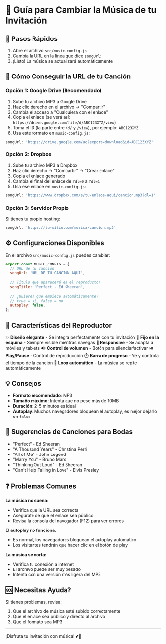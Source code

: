 # 🎵 Guía para Cambiar la Música de tu Invitación

## 📝 Pasos Rápidos

1. Abre el archivo `src/music-config.js`
2. Cambia la URL en la línea que dice `songUrl:`
3. ¡Listo! La música se actualizará automáticamente

## 🎵 Cómo Conseguir la URL de tu Canción

### Opción 1: Google Drive (Recomendado)
1. Sube tu archivo MP3 a Google Drive
2. Haz clic derecho en el archivo → "Compartir"
3. Cambia el acceso a "Cualquiera con el enlace"
4. Copia el enlace (se verá así: `https://drive.google.com/file/d/ABC123XYZ/view`)
5. Toma el ID (la parte entre `/d/` y `/view`), por ejemplo: `ABC123XYZ`
6. Usa este formato en `music-config.js`:
```javascript
songUrl: 'https://drive.google.com/uc?export=download&id=ABC123XYZ'
```

### Opción 2: Dropbox
1. Sube tu archivo MP3 a Dropbox
2. Haz clic derecho → "Compartir" → "Crear enlace"
3. Copia el enlace generado
4. Cambia el final del enlace de `?dl=0` a `?dl=1`
5. Usa ese enlace en `music-config.js`:
```javascript
songUrl: 'https://www.dropbox.com/s/tu-enlace-aqui/cancion.mp3?dl=1'
```

### Opción 3: Servidor Propio
Si tienes tu propio hosting:
```javascript
songUrl: 'https://tu-sitio.com/musica/cancion.mp3'
```

## ⚙️ Configuraciones Disponibles

En el archivo `src/music-config.js` puedes cambiar:

```javascript
export const MUSIC_CONFIG = {
  // URL de tu canción
  songUrl: 'URL_DE_TU_CANCION_AQUI',
  
  // Título que aparecerá en el reproductor
  songTitle: 'Perfect - Ed Sheeran',
  
  // ¿Quieres que empiece automáticamente?
  // true = sí, false = no
  autoplay: false,
};
```

## 🎨 Características del Reproductor

✨ **Diseño elegante** - Se integra perfectamente con tu invitación
🎯 **Fijo en la esquina** - Siempre visible mientras navegas
📱 **Responsive** - Se adapta a móviles y tablets
🔊 **Control de volumen** - Botón para silenciar/activar
⏯️ **Play/Pause** - Control de reproducción
⏱️ **Barra de progreso** - Ve y controla el tiempo de la canción
🔄 **Loop automático** - La música se repite automáticamente

## 💡 Consejos

- **Formato recomendado**: MP3
- **Tamaño máximo**: Intenta que no pese más de 10MB
- **Duración**: 2-5 minutos es ideal
- **Autoplay**: Muchos navegadores bloquean el autoplay, es mejor dejarlo en `false`

## 🎼 Sugerencias de Canciones para Bodas

- "Perfect" - Ed Sheeran
- "A Thousand Years" - Christina Perri
- "All of Me" - John Legend
- "Marry You" - Bruno Mars
- "Thinking Out Loud" - Ed Sheeran
- "Can't Help Falling in Love" - Elvis Presley

## ❓ Problemas Comunes

**La música no suena:**
- Verifica que la URL sea correcta
- Asegúrate de que el enlace sea público
- Revisa la consola del navegador (F12) para ver errores

**El autoplay no funciona:**
- Es normal, los navegadores bloquean el autoplay automático
- Los visitantes tendrán que hacer clic en el botón de play

**La música se corta:**
- Verifica tu conexión a internet
- El archivo puede ser muy pesado
- Intenta con una versión más ligera del MP3

## 🆘 Necesitas Ayuda?

Si tienes problemas, revisa:
1. Que el archivo de música esté subido correctamente
2. Que el enlace sea público y directo al archivo
3. Que el formato sea MP3

---

¡Disfruta tu invitación con música! 💕🎵


